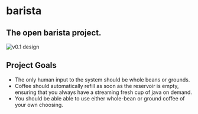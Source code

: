 barista
=======

The open barista project.
----------------------------------

![v0.1 design](https://www.dropbox.com/s/dv39nrz8y6h6y8z/2013-11-11%2011.37.28.jpg "Drip version sketch")

Project Goals
-------------

* The only human input to the system should be whole beans or grounds.
* Coffee should automatically refill as soon as the reservoir is empty, ensuring that you always have a streaming fresh cup of java on demand.
* You should be able able to use either whole-bean or ground coffee of your own choosing.

